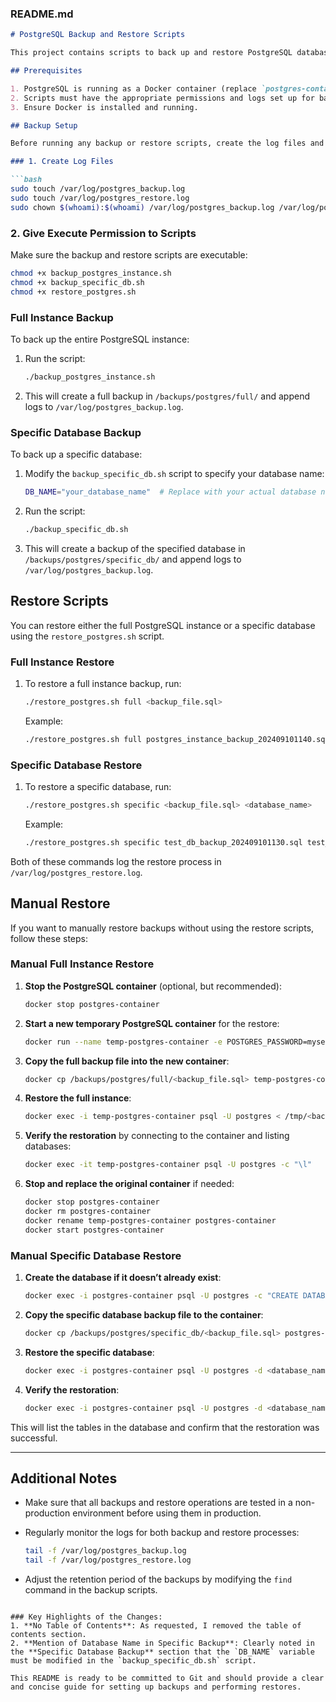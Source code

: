 ### README.md

```markdown
# PostgreSQL Backup and Restore Scripts

This project contains scripts to back up and restore PostgreSQL databases running in Docker containers. It supports both full instance backup and specific database backup, as well as corresponding restore options.

## Prerequisites

1. PostgreSQL is running as a Docker container (replace `postgres-container` with the actual container name).
2. Scripts must have the appropriate permissions and logs set up for backups and restores.
3. Ensure Docker is installed and running.

## Backup Setup

Before running any backup or restore scripts, create the log files and give the necessary permissions.

### 1. Create Log Files

```bash
sudo touch /var/log/postgres_backup.log
sudo touch /var/log/postgres_restore.log
sudo chown $(whoami):$(whoami) /var/log/postgres_backup.log /var/log/postgres_restore.log
```

### 2. Give Execute Permission to Scripts

Make sure the backup and restore scripts are executable:

```bash
chmod +x backup_postgres_instance.sh
chmod +x backup_specific_db.sh
chmod +x restore_postgres.sh
```

### Full Instance Backup

To back up the entire PostgreSQL instance:

1. Run the script:

   ```bash
   ./backup_postgres_instance.sh
   ```

2. This will create a full backup in `/backups/postgres/full/` and append logs to `/var/log/postgres_backup.log`.

### Specific Database Backup

To back up a specific database:

1. Modify the `backup_specific_db.sh` script to specify your database name:

   ```bash
   DB_NAME="your_database_name"  # Replace with your actual database name
   ```

2. Run the script:

   ```bash
   ./backup_specific_db.sh
   ```

3. This will create a backup of the specified database in `/backups/postgres/specific_db/` and append logs to `/var/log/postgres_backup.log`.

## Restore Scripts

You can restore either the full PostgreSQL instance or a specific database using the `restore_postgres.sh` script.

### Full Instance Restore

1. To restore a full instance backup, run:

   ```bash
   ./restore_postgres.sh full <backup_file.sql>
   ```

   Example:

   ```bash
   ./restore_postgres.sh full postgres_instance_backup_202409101140.sql
   ```

### Specific Database Restore

1. To restore a specific database, run:

   ```bash
   ./restore_postgres.sh specific <backup_file.sql> <database_name>
   ```

   Example:

   ```bash
   ./restore_postgres.sh specific test_db_backup_202409101130.sql test_db
   ```

Both of these commands log the restore process in `/var/log/postgres_restore.log`.

## Manual Restore

If you want to manually restore backups without using the restore scripts, follow these steps:

### Manual Full Instance Restore

1. **Stop the PostgreSQL container** (optional, but recommended):

   ```bash
   docker stop postgres-container
   ```

2. **Start a new temporary PostgreSQL container** for the restore:

   ```bash
   docker run --name temp-postgres-container -e POSTGRES_PASSWORD=mysecretpassword -d postgres
   ```

3. **Copy the full backup file into the new container**:

   ```bash
   docker cp /backups/postgres/full/<backup_file.sql> temp-postgres-container:/tmp/
   ```

4. **Restore the full instance**:

   ```bash
   docker exec -i temp-postgres-container psql -U postgres < /tmp/<backup_file.sql>
   ```

5. **Verify the restoration** by connecting to the container and listing databases:

   ```bash
   docker exec -it temp-postgres-container psql -U postgres -c "\l"
   ```

6. **Stop and replace the original container** if needed:

   ```bash
   docker stop postgres-container
   docker rm postgres-container
   docker rename temp-postgres-container postgres-container
   docker start postgres-container
   ```

### Manual Specific Database Restore

1. **Create the database if it doesn’t already exist**:

   ```bash
   docker exec -i postgres-container psql -U postgres -c "CREATE DATABASE <database_name>;"
   ```

2. **Copy the specific database backup file to the container**:

   ```bash
   docker cp /backups/postgres/specific_db/<backup_file.sql> postgres-container:/tmp/
   ```

3. **Restore the specific database**:

   ```bash
   docker exec -i postgres-container psql -U postgres -d <database_name> < /tmp/<backup_file.sql>
   ```

4. **Verify the restoration**:

   ```bash
   docker exec -i postgres-container psql -U postgres -d <database_name> -c "\dt"
   ```

This will list the tables in the database and confirm that the restoration was successful.

---

## Additional Notes

- Make sure that all backups and restore operations are tested in a non-production environment before using them in production.
- Regularly monitor the logs for both backup and restore processes:

  ```bash
  tail -f /var/log/postgres_backup.log
  tail -f /var/log/postgres_restore.log
  ```

- Adjust the retention period of the backups by modifying the `find` command in the backup scripts.
```

### Key Highlights of the Changes:
1. **No Table of Contents**: As requested, I removed the table of contents section.
2. **Mention of Database Name in Specific Backup**: Clearly noted in the **Specific Database Backup** section that the `DB_NAME` variable must be modified in the `backup_specific_db.sh` script.

This README is ready to be committed to Git and should provide a clear and concise guide for setting up backups and performing restores.
